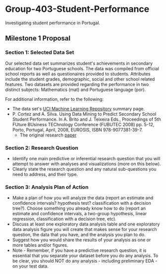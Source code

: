 # Group-403-Student-Performance
Investigating student performance in Portugal.

## Milestone 1 Proposal

### Section 1: Selected Data Set

Our selected data set summarizes student's achievements in secondary education for two Portuguese schools. The data was compiled from official school reports as well as questionaires provided to students. Attributes include the student grades, demographic, social and other school related features. Two datasets are provided regarding the performance in two distinct subjects: Mathematics (mat) and Portuguese language (por). 

For additional information, refer to the following:
- The data set's [UCI Machine Learning Repository](https://archive.ics.uci.edu/ml/datasets/Student+Performance) summary page.
- P. Cortez and A. Silva. Using Data Mining to Predict Secondary School Student Performance. In A. Brito and J. Teixeira Eds., Proceedings of 5th FUture BUsiness TEChnology Conference (FUBUTEC 2008) pp. 5-12, Porto, Portugal, April, 2008, EUROSIS, ISBN 978-9077381-39-7. 
    - The original research [paper](http://www3.dsi.uminho.pt/pcortez/student.pdf)



### Section 2: Research Question

- Identify one main predictive or inferential research question that you will attempt to answer with analyses and visualizations (more on this below). 
- Clearly state the research question and any natural sub-questions you need to address, and their type.


### Section 3: Analysis Plan of Action

- Make a plan of how you will analyze the data (report an estimate and confidence intervals? hypothesis test? classification with a decision tree?). Choose something you already know how to do (report an estimate and confidence intervals, a two-group hypothesis, linear regression, classification with a decision tree, etc).
- Discuss at least one exploratory data analysis table and one exploratory data analysis figure you will create that makes sense for your research question, the data that you have, and the analysis you plan to do.
- Suggest how you would share the results of your analysis as one or more tables and/or figures.
- Note - Remember, if you have a predictive research question, it is essential that you separate your dataset before you do any analysis. To be clear, you should NOT do any analysis - including preliminary EDA - on your test data.
